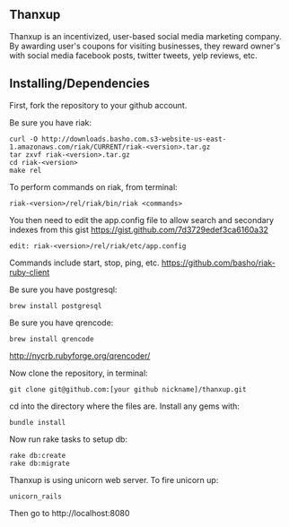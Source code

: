 Thanxup
-----------------------

Thanxup is an incentivized, user-based social media marketing company.
By awarding user's coupons for visiting businesses, they reward owner's
with social media facebook posts, twitter tweets, yelp reviews, etc.

Installing/Dependencies
-----------------------

First, fork the repository to your github account.

Be sure you have riak:

```
curl -O http://downloads.basho.com.s3-website-us-east-1.amazonaws.com/riak/CURRENT/riak-<version>.tar.gz
tar zxvf riak-<version>.tar.gz
cd riak-<version>
make rel
```

To perform commands on riak, from terminal:

```
riak-<version>/rel/riak/bin/riak <commands>
```

You then need to edit the app.config file to allow search and secondary indexes from this gist https://gist.github.com/7d3729edef3ca6160a32

```
edit: riak-<version>/rel/riak/etc/app.config
```

Commands include start, stop, ping, etc.
https://github.com/basho/riak-ruby-client

Be sure you have postgresql:

```
brew install postgresql
```

Be sure you have qrencode:
```
brew install qrencode
```
http://nycrb.rubyforge.org/qrencoder/

Now clone the repository, in terminal:

```
git clone git@github.com:[your github nickname]/thanxup.git
```

cd into the directory where the files are.
Install any gems with:

```
bundle install
```

Now run rake tasks to setup db:

```
rake db:create
rake db:migrate
```

Thanxup is using unicorn web server. To fire unicorn up:

```
unicorn_rails
```
Then go to http://localhost:8080
